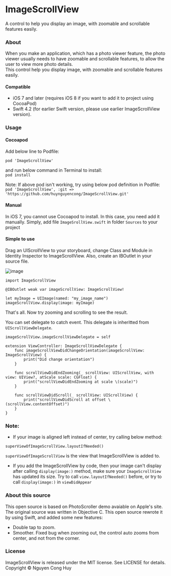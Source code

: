 # ImageScrollView

A control to help you display an image, with zoomable and scrollable features easily.

### About
When you make an application, which has a photo viewer feature, the photo viewer usually needs to have zoomable and scrollable features, to allow the user to view more photo details.  
This control help you display image, with zoomable and scrollable features easily.

#### Compatible

- iOS 7 and later (requires iOS 8 if you want to add it to project using CocoaPod)
- Swift 4.2 (for earlier Swift version, please use earlier ImageScrollView version).

### Usage

#### Cocoapod
Add below line to Podfile:  

```
pod 'ImageScrollView'
```  
and run below command in Terminal to install:  
`pod install`

Note: If above pod isn't working, try using below pod definition in Podfile:  
`pod 'ImageScrollView', :git => 'https://github.com/huynguyencong/ImageScrollView.git'`
#### Manual
In iOS 7, you cannot use Cocoapod to install. In this case, you need add it manually. Simply, add file `ImageSrollView.swift` in folder `Sources` to your project

#### Simple to use
Drag an UIScrollView to your storyboard, change Class and Module in Identity Inspector to ImageScrollView. Also, create an IBOutlet in your source file.

![image](http://s10.postimg.org/jd12ztvkp/Tut1.jpg)

```
import ImageScrollView
```

```
@IBOutlet weak var imageScrollView: ImageScrollView!
```

```
let myImage = UIImage(named: "my_image_name")
imageScrollView.display(image: myImage)
```
That's all. Now try zooming and scrolling to see the result.

You can set delegate to catch event. This delegate is inheritted from `UIScrollViewDelegate`.

```
imageScrollView.imageScrollViewDelegate = self
```

```
extension ViewController: ImageScrollViewDelegate {
    func imageScrollViewDidChangeOrientation(imageScrollView: ImageScrollView) {
        print("Did change orientation")
    }
    
    func scrollViewDidEndZooming(_ scrollView: UIScrollView, with view: UIView?, atScale scale: CGFloat) {
        print("scrollViewDidEndZooming at scale \(scale)")
    }
    
    func scrollViewDidScroll(_ scrollView: UIScrollView) {
        print("scrollViewDidScroll at offset \(scrollView.contentOffset)")
    }
}
```

### Note: 

- If your image is aligned left instead of center, try calling below method:

```superViewOfImageScrollView.layoutIfNeeded()```

`superViewOfImageScrollView` is the view that ImageScrollView is added to.

- If you add the ImageScrollView by code, then your image can't display after calling `display(image:)` method, make sure your `ImageScrollView` has updated its size. Try to call `view.layoutIfNeeded()` before, or try to call `display(image:)` in `viewDidAppear`

### About this source
This open source is based on PhotoScroller demo avaiable on Apple's site. The original source was written in Objective C. This open source rewrote it by using Swift, and added some new features:
- Double tap to zoom.
- Smoother. Fixed bug when zooming out, the control auto zooms from center, and not from the corner.

### License
ImageScrollView is released under the MIT license. See LICENSE for details. Copyright © Nguyen Cong Huy
